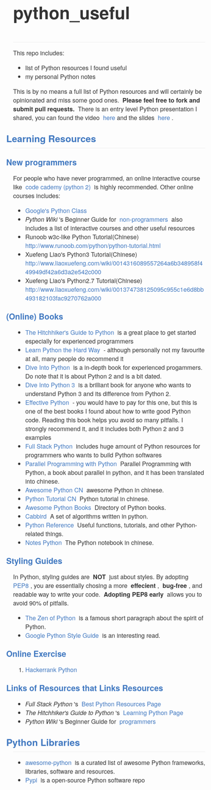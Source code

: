 <div>
  <div style="box-sizing: border-box; margin: 0px 0px 16px !important; padding-bottom: 0.3em; border-bottom-width: 1px; border-bottom-style: solid; border-bottom-color: rgb(238, 238, 238); color: rgb(51, 51, 51); font-family: &apos;Helvetica Neue&apos;, Helvetica, &apos;Segoe UI&apos;, Arial, freesans, sans-serif, &apos;Apple Color Emoji&apos;, &apos;Segoe UI Emoji&apos;, &apos;Segoe UI Symbol&apos;; font-style: normal; font-variant: normal; letter-spacing: normal; text-align: start; text-indent: 0px; text-transform: none; white-space: normal; widows: 1; word-spacing: 0px; -webkit-text-stroke-width: 0px; font-weight: bold; font-size: 30px;">
   <div>
    <h2>python_useful</h2>
   </div>
  </div>
  <p style="box-sizing: border-box; margin-top: 0px; margin-bottom: 16px; color: rgb(51, 51, 51); font-family: &quot;Helvetica Neue&quot;, Helvetica, &quot;Segoe UI&quot;, Arial, freesans, sans-serif, &quot;Apple Color Emoji&quot;, &quot;Segoe UI Emoji&quot;, &quot;Segoe UI Symbol&quot;; font-size: 16px; font-style: normal; font-variant: normal; font-weight: normal; letter-spacing: normal; orphans: auto; text-align: start; text-indent: 0px; text-transform: none; white-space: normal; widows: 1; word-spacing: 0px; -webkit-text-stroke-width: 0px;">
   This repo includes:
  </p>
  <ul style="box-sizing: border-box; padding-left: 2em; margin-top: 0px; margin-bottom: 16px; color: rgb(51, 51, 51); font-family: &quot;Helvetica Neue&quot;, Helvetica, &quot;Segoe UI&quot;, Arial, freesans, sans-serif, &quot;Apple Color Emoji&quot;, &quot;Segoe UI Emoji&quot;, &quot;Segoe UI Symbol&quot;; font-size: 16px; font-style: normal; font-variant: normal; font-weight: normal; letter-spacing: normal; orphans: auto; text-align: start; text-indent: 0px; text-transform: none; white-space: normal; widows: 1; word-spacing: 0px; -webkit-text-stroke-width: 0px;">
   <li style="box-sizing: border-box;">
    list of Python resources I found useful
   </li>
   <li style="box-sizing: border-box;">
    my personal Python notes
   </li>
  </ul>
  <p style="box-sizing: border-box; margin-top: 0px; margin-bottom: 16px; color: rgb(51, 51, 51); font-family: &quot;Helvetica Neue&quot;, Helvetica, &quot;Segoe UI&quot;, Arial, freesans, sans-serif, &quot;Apple Color Emoji&quot;, &quot;Segoe UI Emoji&quot;, &quot;Segoe UI Symbol&quot;; font-size: 16px; font-style: normal; font-variant: normal; font-weight: normal; letter-spacing: normal; orphans: auto; text-align: start; text-indent: 0px; text-transform: none; white-space: normal; widows: 1; word-spacing: 0px; -webkit-text-stroke-width: 0px;">
   This is by no means a full list of Python resources and will certainly be opinionated and miss some good ones.&nbsp;
   <strong style="box-sizing: border-box; font-weight: bolder;">
    Please feel free to fork and submit pull requests.
   </strong>
   &nbsp;There is an entry level Python presentation I shared, you can found the video&nbsp;
   <a href="http://www.bittiger.io/videos/ZHyZrrv7KHKxNkgvZ/2EkqDyjCYc5x8WPfW" style="box-sizing: border-box; color: rgb(64, 120, 192); text-decoration: none; background-color: transparent;">
    here
   </a>
   and the slides&nbsp;
   <a href="https://docs.google.com/presentation/d/1o9cuotNB9qWfOJiG94qDlwZNN1D3kD2SuGgHX6b2_Gg/edit?usp=sharing" style="box-sizing: border-box; color: rgb(64, 120, 192); text-decoration: none; background-color: transparent;">
    here
   </a>
   .
  </p>
  <h2 style="box-sizing: border-box; margin-top: 1em; margin-bottom: 16px; font-size: 1.75em; font-weight: bold; padding-bottom: 0.3em; border-bottom-width: 1px; border-bottom-style: solid; border-bottom-color: rgb(238, 238, 238); color: rgb(51, 51, 51); font-family: &quot;Helvetica Neue&quot;, Helvetica, &quot;Segoe UI&quot;, Arial, freesans, sans-serif, &quot;Apple Color Emoji&quot;, &quot;Segoe UI Emoji&quot;, &quot;Segoe UI Symbol&quot;; font-style: normal; font-variant: normal; letter-spacing: normal; orphans: auto; text-align: start; text-indent: 0px; text-transform: none; white-space: normal; widows: 1; word-spacing: 0px; -webkit-text-stroke-width: 0px;">
   <a href="https://github.com/stonemary/python_resources#learning-resources" style="box-sizing: border-box; color: rgb(64, 120, 192); text-decoration: none; display: inline-block; padding-right: 2px; margin-left: -18px; background-color: transparent;">
    Learning Resources
   </a>
  </h2>
  <h3 style="box-sizing: border-box; margin-top: 1em; margin-bottom: 16px; font-size: 1.5em; font-weight: bold; color: rgb(51, 51, 51); font-family: &quot;Helvetica Neue&quot;, Helvetica, &quot;Segoe UI&quot;, Arial, freesans, sans-serif, &quot;Apple Color Emoji&quot;, &quot;Segoe UI Emoji&quot;, &quot;Segoe UI Symbol&quot;; font-style: normal; font-variant: normal; letter-spacing: normal; orphans: auto; text-align: start; text-indent: 0px; text-transform: none; white-space: normal; widows: 1; word-spacing: 0px; -webkit-text-stroke-width: 0px;">
   <a href="https://github.com/stonemary/python_resources#new-programmers" style="box-sizing: border-box; color: rgb(64, 120, 192); text-decoration: none; display: inline-block; padding-right: 2px; margin-left: -18px; background-color: transparent;">
    New programmers
   </a>
  </h3>
  <p style="box-sizing: border-box; margin-top: 0px; margin-bottom: 16px; color: rgb(51, 51, 51); font-family: &quot;Helvetica Neue&quot;, Helvetica, &quot;Segoe UI&quot;, Arial, freesans, sans-serif, &quot;Apple Color Emoji&quot;, &quot;Segoe UI Emoji&quot;, &quot;Segoe UI Symbol&quot;; font-size: 16px; font-style: normal; font-variant: normal; font-weight: normal; letter-spacing: normal; orphans: auto; text-align: start; text-indent: 0px; text-transform: none; white-space: normal; widows: 1; word-spacing: 0px; -webkit-text-stroke-width: 0px;">
   For people who have never programmed, an online interactive course like&nbsp;
   <a href="https://www.codecademy.com/learn/python" style="box-sizing: border-box; color: rgb(64, 120, 192); text-decoration: none; background-color: transparent;">
    code cademy (python 2)
   </a>
   &nbsp;is highly recommended. Other online courses includes:
  </p>
  <ul style="box-sizing: border-box; padding-left: 2em; margin-top: 0px; margin-bottom: 16px; color: rgb(51, 51, 51); font-family: &quot;Helvetica Neue&quot;, Helvetica, &quot;Segoe UI&quot;, Arial, freesans, sans-serif, &quot;Apple Color Emoji&quot;, &quot;Segoe UI Emoji&quot;, &quot;Segoe UI Symbol&quot;; font-size: 16px; font-style: normal; font-variant: normal; font-weight: normal; letter-spacing: normal; orphans: auto; text-align: start; text-indent: 0px; text-transform: none; white-space: normal; widows: 1; word-spacing: 0px; -webkit-text-stroke-width: 0px;">
   <li style="box-sizing: border-box;">
    <a href="https://developers.google.com/edu/python/" style="box-sizing: border-box; color: rgb(64, 120, 192); text-decoration: none; background-color: transparent;">
     Google&apos;s Python Class
    </a>
   </li>
   <li style="box-sizing: border-box;">
    <em style="box-sizing: border-box;">
     Python Wiki
    </em>
    &apos;s Beginner Guide for&nbsp;
    <a href="https://wiki.python.org/moin/BeginnersGuide/NonProgrammers" style="box-sizing: border-box; color: rgb(64, 120, 192); text-decoration: none; background-color: transparent;">
     non-programmers
    </a>
    &nbsp;also includes a list of interactive courses and other useful resources
   </li>
   <li style="box-sizing: border-box;">
    Runoob w3c-like Python Tutorial(Chinese)&nbsp;
    <a href="http://www.runoob.com/python/python-tutorial.html" style="box-sizing: border-box; color: rgb(64, 120, 192); text-decoration: none; background-color: transparent;">
     http://www.runoob.com/python/python-tutorial.html
    </a>
   </li>
   <li style="box-sizing: border-box;">
    Xuefeng Liao&apos;s Python3 Tutorial(Chinese)
    <a href="http://www.liaoxuefeng.com/wiki/0014316089557264a6b348958f449949df42a6d3a2e542c000" style="box-sizing: border-box; color: rgb(64, 120, 192); text-decoration: none; background-color: transparent;">
     http://www.liaoxuefeng.com/wiki/0014316089557264a6b348958f449949df42a6d3a2e542c000
    </a>
   </li>
   <li style="box-sizing: border-box;">
    Xuefeng Liao&apos;s Python2.7 Tutorial(Chinese)
    <a href="http://www.liaoxuefeng.com/wiki/001374738125095c955c1e6d8bb493182103fac9270762a000" style="box-sizing: border-box; color: rgb(64, 120, 192); text-decoration: none; background-color: transparent;">
     http://www.liaoxuefeng.com/wiki/001374738125095c955c1e6d8bb493182103fac9270762a000
    </a>
   </li>
  </ul>
  <h3 style="box-sizing: border-box; margin-top: 1em; margin-bottom: 16px; font-size: 1.5em; font-weight: bold; color: rgb(51, 51, 51); font-family: &quot;Helvetica Neue&quot;, Helvetica, &quot;Segoe UI&quot;, Arial, freesans, sans-serif, &quot;Apple Color Emoji&quot;, &quot;Segoe UI Emoji&quot;, &quot;Segoe UI Symbol&quot;; font-style: normal; font-variant: normal; letter-spacing: normal; orphans: auto; text-align: start; text-indent: 0px; text-transform: none; white-space: normal; widows: 1; word-spacing: 0px; -webkit-text-stroke-width: 0px;">
   <a href="https://github.com/stonemary/python_resources#online-books" style="box-sizing: border-box; color: rgb(64, 120, 192); text-decoration: none; display: inline-block; padding-right: 2px; margin-left: -18px; background-color: transparent;">
    (Online) Books
   </a>
  </h3>
  <ul style="box-sizing: border-box; padding-left: 2em; margin-top: 0px; margin-bottom: 16px; color: rgb(51, 51, 51); font-family: &quot;Helvetica Neue&quot;, Helvetica, &quot;Segoe UI&quot;, Arial, freesans, sans-serif, &quot;Apple Color Emoji&quot;, &quot;Segoe UI Emoji&quot;, &quot;Segoe UI Symbol&quot;; font-size: 16px; font-style: normal; font-variant: normal; font-weight: normal; letter-spacing: normal; orphans: auto; text-align: start; text-indent: 0px; text-transform: none; white-space: normal; widows: 1; word-spacing: 0px; -webkit-text-stroke-width: 0px;">
   <li style="box-sizing: border-box;">
    <a href="https://github.com/stonemary/python_resources/blob/master/docs.python-guide.org" style="box-sizing: border-box; color: rgb(64, 120, 192); text-decoration: none; background-color: transparent;">
     The Hitchhiker&apos;s Guide to Python
    </a>
    &nbsp;is a great place to get started especially for experienced programmers
   </li>
   <li style="box-sizing: border-box;">
    <a href="http://learnpythonthehardway.org/book/" style="box-sizing: border-box; color: rgb(64, 120, 192); text-decoration: none; background-color: transparent;">
     Learn Python the Hard Way
    </a>
    &nbsp;- although personally not my favourite at all, many people do recommend it
   </li>
   <li style="box-sizing: border-box;">
    <a href="http://www.diveintopython.net/" style="box-sizing: border-box; color: rgb(64, 120, 192); text-decoration: none; background-color: transparent;">
     Dive Into Python
    </a>
    &nbsp;is a in-depth book for experienced progammers. Do note that it is about Python 2 and is a bit dated.
   </li>
   <li style="box-sizing: border-box;">
    <a href="http://www.diveintopython3.net/" style="box-sizing: border-box; color: rgb(64, 120, 192); text-decoration: none; background-color: transparent;" target="_blank">
     Dive Into Python 3
    </a>
    &nbsp;is a brilliant book for anyone who wants to understand Python 3 and its difference from Python 2.
   </li>
   <li style="box-sizing: border-box;">
    <a href="http://www.effectivepython.com/" style="box-sizing: border-box; color: rgb(64, 120, 192); text-decoration: none; background-color: transparent;">
     Effective Python
    </a>
    &nbsp;- you would have to pay for this one, but this is one of the best books I found about how to write good Python code. Reading this book helps you avoid so many pitfalls. I strongly recommend it, and it includes both Python 2 and 3 examples
   </li>
   <li style="box-sizing: border-box;">
    <a href="http://www.fullstackpython.com/" style="box-sizing: border-box; color: rgb(64, 120, 192); text-decoration: none; background-color: transparent;">
     Full Stack Python
    </a>
    &nbsp;includes huge amount of Python resources for programmers who wants to build Python softwares
   </li>
   <li style="box-sizing: border-box;">
    <a href="https://github.com/Voidly/Parallel-Programming-with-Python" style="box-sizing: border-box; color: rgb(64, 120, 192); text-decoration: none; background-color: transparent;">
     Parallel Programming with Python
    </a>
    &nbsp;Parallel Programming with Python, a book about parallel in python, and it has been translated into chinese.
   </li>
   <li style="box-sizing: border-box;">
    <a href="https://github.com/jobbole/awesome-python-cn" style="box-sizing: border-box; color: rgb(64, 120, 192); text-decoration: none; background-color: transparent;">
     Awesome Python CN
    </a>
    &nbsp;awesome Python in chinese.
   </li>
   <li style="box-sizing: border-box;">
    <a href="http://www.pythondoc.com/pythontutorial27/index.html" style="box-sizing: border-box; color: rgb(64, 120, 192); text-decoration: none; background-color: transparent;">
     Python Tutorial CN
    </a>
    &nbsp;Python tutorial in chinese.
   </li>
   <li style="box-sizing: border-box;">
    <a href="https://github.com/Junnplus/awesome-python-books" style="box-sizing: border-box; color: rgb(64, 120, 192); text-decoration: none; background-color: transparent;">
     Awesome Python Books
    </a>
    &nbsp;Directory of Python books.
   </li>
   <li style="box-sizing: border-box;">
    <a href="https://github.com/xsank/cabbird" style="box-sizing: border-box; color: rgb(64, 120, 192); text-decoration: none; background-color: transparent;">
     Cabbird
    </a>
    &nbsp;A set of algorithms written in python.
   </li>
   <li style="box-sizing: border-box;">
    <a href="https://github.com/rasbt/python_reference" style="box-sizing: border-box; color: rgb(64, 120, 192); text-decoration: none; background-color: transparent;">
     Python Reference
    </a>
    &nbsp;Useful functions, tutorials, and other Python-related things.
   </li>
   <li style="box-sizing: border-box;">
    <a href="https://github.com/lijin-THU/notes-python" style="box-sizing: border-box; color: rgb(64, 120, 192); text-decoration: none; background-color: transparent;">
     Notes Python
    </a>
    &nbsp;The Python notebook in chinese.
   </li>
  </ul>
  <h3 style="box-sizing: border-box; margin-top: 1em; margin-bottom: 16px; font-size: 1.5em; font-weight: bold; color: rgb(51, 51, 51); font-family: &quot;Helvetica Neue&quot;, Helvetica, &quot;Segoe UI&quot;, Arial, freesans, sans-serif, &quot;Apple Color Emoji&quot;, &quot;Segoe UI Emoji&quot;, &quot;Segoe UI Symbol&quot;; font-style: normal; font-variant: normal; letter-spacing: normal; orphans: auto; text-align: start; text-indent: 0px; text-transform: none; white-space: normal; widows: 1; word-spacing: 0px; -webkit-text-stroke-width: 0px;">
   <a href="https://github.com/stonemary/python_resources#styling-guides" style="box-sizing: border-box; color: rgb(64, 120, 192); text-decoration: none; display: inline-block; padding-right: 2px; margin-left: -18px; background-color: transparent;">
    Styling Guides
   </a>
  </h3>
  <p style="box-sizing: border-box; margin-top: 0px; margin-bottom: 16px; color: rgb(51, 51, 51); font-family: &quot;Helvetica Neue&quot;, Helvetica, &quot;Segoe UI&quot;, Arial, freesans, sans-serif, &quot;Apple Color Emoji&quot;, &quot;Segoe UI Emoji&quot;, &quot;Segoe UI Symbol&quot;; font-size: 16px; font-style: normal; font-variant: normal; font-weight: normal; letter-spacing: normal; orphans: auto; text-align: start; text-indent: 0px; text-transform: none; white-space: normal; widows: 1; word-spacing: 0px; -webkit-text-stroke-width: 0px;">
   In Python, styling guides are&nbsp;
   <strong style="box-sizing: border-box; font-weight: bolder;">
    NOT
   </strong>
   &nbsp;just about styles. By adopting&nbsp;
   <a href="https://www.python.org/dev/peps/pep-0008/" style="box-sizing: border-box; color: rgb(64, 120, 192); text-decoration: none; background-color: transparent;">
    PEP8
   </a>
   , you are essentially chosing a more&nbsp;
   <strong style="box-sizing: border-box; font-weight: bolder;">
    effecient
   </strong>
   ,&nbsp;
   <strong style="box-sizing: border-box; font-weight: bolder;">
    bug-free
   </strong>
   , and readable way to write your code.&nbsp;
   <strong style="box-sizing: border-box; font-weight: bolder;">
    Adopting PEP8 early
   </strong>
   &nbsp;allows you to avoid 90% of pitfalls.
  </p>
  <ul style="box-sizing: border-box; padding-left: 2em; margin-top: 0px; margin-bottom: 16px; color: rgb(51, 51, 51); font-family: &quot;Helvetica Neue&quot;, Helvetica, &quot;Segoe UI&quot;, Arial, freesans, sans-serif, &quot;Apple Color Emoji&quot;, &quot;Segoe UI Emoji&quot;, &quot;Segoe UI Symbol&quot;; font-size: 16px; font-style: normal; font-variant: normal; font-weight: normal; letter-spacing: normal; orphans: auto; text-align: start; text-indent: 0px; text-transform: none; white-space: normal; widows: 1; word-spacing: 0px; -webkit-text-stroke-width: 0px;">
   <li style="box-sizing: border-box;">
    <a href="https://www.python.org/dev/peps/pep-0020/" style="box-sizing: border-box; color: rgb(64, 120, 192); text-decoration: none; background-color: transparent;">
     The Zen of Python
    </a>
    &nbsp;is a famous short paragraph about the spirit of Python.
   </li>
   <li style="box-sizing: border-box;">
    <a href="https://google.github.io/styleguide/pyguide.html" style="box-sizing: border-box; color: rgb(64, 120, 192); text-decoration: none; background-color: transparent;">
     Google Python Style Guide
    </a>
    &nbsp;is an interesting read.
   </li>
  </ul>
  <h3 style="box-sizing: border-box; margin-top: 1em; margin-bottom: 16px; font-size: 1.5em; font-weight: bold; color: rgb(51, 51, 51); font-family: &quot;Helvetica Neue&quot;, Helvetica, &quot;Segoe UI&quot;, Arial, freesans, sans-serif, &quot;Apple Color Emoji&quot;, &quot;Segoe UI Emoji&quot;, &quot;Segoe UI Symbol&quot;; font-style: normal; font-variant: normal; letter-spacing: normal; orphans: auto; text-align: start; text-indent: 0px; text-transform: none; white-space: normal; widows: 1; word-spacing: 0px; -webkit-text-stroke-width: 0px;">
   <a href="https://github.com/stonemary/python_resources#online-exercise" style="box-sizing: border-box; color: rgb(64, 120, 192); text-decoration: none; display: inline-block; padding-right: 2px; margin-left: -18px; background-color: transparent;">
    Online Exercise
   </a>
  </h3>
  <ol style="box-sizing: border-box; padding-left: 2em; margin-top: 0px; margin-bottom: 16px; color: rgb(51, 51, 51); font-family: &quot;Helvetica Neue&quot;, Helvetica, &quot;Segoe UI&quot;, Arial, freesans, sans-serif, &quot;Apple Color Emoji&quot;, &quot;Segoe UI Emoji&quot;, &quot;Segoe UI Symbol&quot;; font-size: 16px; font-style: normal; font-variant: normal; font-weight: normal; letter-spacing: normal; orphans: auto; text-align: start; text-indent: 0px; text-transform: none; white-space: normal; widows: 1; word-spacing: 0px; -webkit-text-stroke-width: 0px;">
   <li style="box-sizing: border-box;">
    <a href="https://www.hackerrank.com/domains/python" style="box-sizing: border-box; color: rgb(64, 120, 192); text-decoration: none; background-color: transparent;">
     Hackerrank Python
    </a>
   </li>
  </ol>
  <h3 style="box-sizing: border-box; margin-top: 1em; margin-bottom: 16px; font-size: 1.5em; font-weight: bold; color: rgb(51, 51, 51); font-family: &quot;Helvetica Neue&quot;, Helvetica, &quot;Segoe UI&quot;, Arial, freesans, sans-serif, &quot;Apple Color Emoji&quot;, &quot;Segoe UI Emoji&quot;, &quot;Segoe UI Symbol&quot;; font-style: normal; font-variant: normal; letter-spacing: normal; orphans: auto; text-align: start; text-indent: 0px; text-transform: none; white-space: normal; widows: 1; word-spacing: 0px; -webkit-text-stroke-width: 0px;">
   <a href="https://github.com/stonemary/python_resources#links-of-resources-that-links-resources" style="box-sizing: border-box; color: rgb(64, 120, 192); text-decoration: none; display: inline-block; padding-right: 2px; margin-left: -18px; background-color: transparent;">
    Links of Resources that Links Resources
   </a>
  </h3>
  <ul style="box-sizing: border-box; padding-left: 2em; margin-top: 0px; margin-bottom: 16px; color: rgb(51, 51, 51); font-family: &quot;Helvetica Neue&quot;, Helvetica, &quot;Segoe UI&quot;, Arial, freesans, sans-serif, &quot;Apple Color Emoji&quot;, &quot;Segoe UI Emoji&quot;, &quot;Segoe UI Symbol&quot;; font-size: 16px; font-style: normal; font-variant: normal; font-weight: normal; letter-spacing: normal; orphans: auto; text-align: start; text-indent: 0px; text-transform: none; white-space: normal; widows: 1; word-spacing: 0px; -webkit-text-stroke-width: 0px;">
   <li style="box-sizing: border-box;">
    <em style="box-sizing: border-box;">
     Full Stack Python
    </em>
    &apos;s&nbsp;
    <a href="https://www.fullstackpython.com/best-python-resources.html" style="box-sizing: border-box; color: rgb(64, 120, 192); text-decoration: none; background-color: transparent;">
     Best Python Resources Page
    </a>
   </li>
   <li style="box-sizing: border-box;">
    <em style="box-sizing: border-box;">
     The Hitchhiker&apos;s Guide to Python
    </em>
    &apos;s&nbsp;
    <a href="http://docs.python-guide.org/en/latest/intro/learning/" style="box-sizing: border-box; color: rgb(64, 120, 192); text-decoration: none; background-color: transparent;">
     Learning Python Page
    </a>
   </li>
   <li style="box-sizing: border-box;">
    <em style="box-sizing: border-box;">
     Python Wiki
    </em>
    &apos;s Beginner Guide for&nbsp;
    <a href="https://wiki.python.org/moin/BeginnersGuide/Programmers" style="box-sizing: border-box; color: rgb(64, 120, 192); text-decoration: none; background-color: transparent;">
     programmers
    </a>
   </li>
  </ul>
  <h2 style="box-sizing: border-box; margin-top: 1em; margin-bottom: 16px; font-size: 1.75em; font-weight: bold; padding-bottom: 0.3em; border-bottom-width: 1px; border-bottom-style: solid; border-bottom-color: rgb(238, 238, 238); color: rgb(51, 51, 51); font-family: &quot;Helvetica Neue&quot;, Helvetica, &quot;Segoe UI&quot;, Arial, freesans, sans-serif, &quot;Apple Color Emoji&quot;, &quot;Segoe UI Emoji&quot;, &quot;Segoe UI Symbol&quot;; font-style: normal; font-variant: normal; letter-spacing: normal; orphans: auto; text-align: start; text-indent: 0px; text-transform: none; white-space: normal; widows: 1; word-spacing: 0px; -webkit-text-stroke-width: 0px;">
   <a href="https://github.com/stonemary/python_resources#python-libraries" style="box-sizing: border-box; color: rgb(64, 120, 192); text-decoration: none; display: inline-block; padding-right: 2px; margin-left: -18px; background-color: transparent;">
    Python Libraries
   </a>
  </h2>
  <ul style="box-sizing: border-box; padding-left: 2em; margin-top: 0px; margin-bottom: 0px !important; color: rgb(51, 51, 51); font-family: &quot;Helvetica Neue&quot;, Helvetica, &quot;Segoe UI&quot;, Arial, freesans, sans-serif, &quot;Apple Color Emoji&quot;, &quot;Segoe UI Emoji&quot;, &quot;Segoe UI Symbol&quot;; font-size: 16px; font-style: normal; font-variant: normal; font-weight: normal; letter-spacing: normal; orphans: auto; text-align: start; text-indent: 0px; text-transform: none; white-space: normal; widows: 1; word-spacing: 0px; -webkit-text-stroke-width: 0px;">
   <li style="box-sizing: border-box;">
    <a href="https://github.com/vinta/awesome-python" style="box-sizing: border-box; color: rgb(64, 120, 192); text-decoration: none; background-color: transparent;">
     awesome-python
    </a>
    &nbsp;is a curated list of awesome Python frameworks, libraries, software and resources.
   </li>
   <li style="box-sizing: border-box;">
    <a href="https://pypi.python.org/pypi" style="box-sizing: border-box; color: rgb(64, 120, 192); text-decoration: none; background-color: transparent;">
     Pypi
    </a>
    &nbsp;is a open-source Python software repo
   </li>
  </ul>
 </div>
